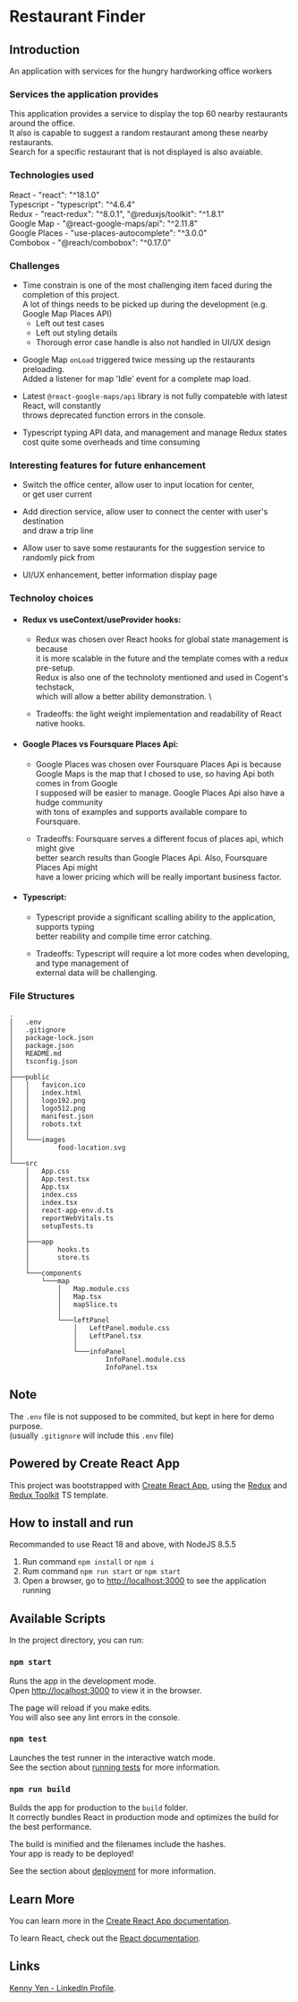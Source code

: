 # Restaurant Finder

## Introduction

An application with services for the hungry hardworking office workers

### Services the application provides

This application provides a service to display the top 60 nearby restaurants around the office. \
It also is capable to suggest a random restaurant among these nearby restaurants. \
Search for a specific restaurant that is not displayed is also avaiable.

### Technologies used

React - "react": "^18.1.0" \
Typescript - "typescript": "^4.6.4" \
Redux - "react-redux": "^8.0.1", "@reduxjs/toolkit": "^1.8.1" \
Google Map - "@react-google-maps/api": "^2.11.8" \
Google Places - "use-places-autocomplete": "^3.0.0" \
Combobox - "@reach/combobox": "^0.17.0"

### Challenges

- Time constrain is one of the most challenging item faced during the completion of this project. \
  A lot of things needs to be picked up during the development (e.g. Google Map Places API)
  - Left out test cases
  - Left out styling details
  * Thorough error case handle is also not handled in UI/UX design

* Google Map `onLoad` triggered twice messing up the restaurants preloading. \
  Added a listener for map 'Idle' event for a complete map load.

* Latest `@react-google-maps/api` library is not fully compateble with latest React, will constantly \
  throws deprecated function errors in the console.

* Typescript typing API data, and management and manage Redux states cost quite some overheads and time consuming

### Interesting features for future enhancement

- Switch the office center, allow user to input location for center, \
  or get user current

- Add direction service, allow user to connect the center with user's destination \
  and draw a trip line

* Allow user to save some restaurants for the suggestion service to randomly pick from

- UI/UX enhancement, better information display page

### Technoloy choices

- #### Redux vs useContext/useProvider hooks:

  - Redux was chosen over React hooks for global state management is because \
    it is more scalable in the future and the template comes with a redux pre-setup. \
    Redux is also one of the technoloty mentioned and used in Cogent's techstack, \
    which will allow a better ability demonstration. \

  - Tradeoffs: the light weight implementation and readability of React native hooks.

* #### Google Places vs Foursquare Places Api:

  - Google Places was chosen over Foursquare Places Api is because \
    Google Maps is the map that I chosed to use, so having Api both comes in from Google \
    I supposed will be easier to manage. Google Places Api also have a hudge community \
    with tons of examples and supports available compare to Foursquare.

  - Tradeoffs: Foursquare serves a different focus of places api, which might give \
    better search results than Google Places Api. Also, Foursquare Places Api might \
    have a lower pricing which will be really important business factor.

* #### Typescript:

  - Typescript provide a significant scalling ability to the application, supports typing \
    better reability and compile time error catching.

  - Tradeoffs: Typescript will require a lot more codes when developing, and type management of \
    external data will be challenging.

### File Structures

    .
    │   .env
    │   .gitignore
    │   package-lock.json
    │   package.json
    │   README.md
    │   tsconfig.json
    │
    ├───public
    │   │   favicon.ico
    │   │   index.html
    │   │   logo192.png
    │   │   logo512.png
    │   │   manifest.json
    │   │   robots.txt
    │   │
    │   └───images
    │           food-location.svg
    │
    └───src
        │   App.css
        │   App.test.tsx
        │   App.tsx
        │   index.css
        │   index.tsx
        │   react-app-env.d.ts
        │   reportWebVitals.ts
        │   setupTests.ts
        │
        ├───app
        │       hooks.ts
        │       store.ts
        │
        └───components
            └───map
                │   Map.module.css
                │   Map.tsx
                │   mapSlice.ts
                │
                └───leftPanel
                    │   LeftPanel.module.css
                    │   LeftPanel.tsx
                    │
                    └───infoPanel
                            InfoPanel.module.css
                            InfoPanel.tsx

## Note

The `.env` file is not supposed to be commited, but kept in here for demo purpose. \
(usually `.gitignore` will include this `.env` file)

## Powered by Create React App

This project was bootstrapped with [Create React App](https://github.com/facebook/create-react-app), using the [Redux](https://redux.js.org/) and [Redux Toolkit](https://redux-toolkit.js.org/) TS template.

## How to install and run

Recommanded to use React 18 and above, with NodeJS 8.5.5

1. Run command `npm install` or `npm i`
2. Rum command `npm run start` or `npm start`
3. Open a browser, go to [http://localhost:3000](http://localhost:3000) to see the application running

## Available Scripts

In the project directory, you can run:

### `npm start`

Runs the app in the development mode.\
Open [http://localhost:3000](http://localhost:3000) to view it in the browser.

The page will reload if you make edits.\
You will also see any lint errors in the console.

### `npm test`

Launches the test runner in the interactive watch mode.\
See the section about [running tests](https://facebook.github.io/create-react-app/docs/running-tests) for more information.

### `npm run build`

Builds the app for production to the `build` folder.\
It correctly bundles React in production mode and optimizes the build for the best performance.

The build is minified and the filenames include the hashes.\
Your app is ready to be deployed!

See the section about [deployment](https://facebook.github.io/create-react-app/docs/deployment) for more information.

## Learn More

You can learn more in the [Create React App documentation](https://facebook.github.io/create-react-app/docs/getting-started).

To learn React, check out the [React documentation](https://reactjs.org/).

## Links

[Kenny Yen - LinkedIn Profile](https://www.linkedin.com/in/kenny-yen-22887451/).
